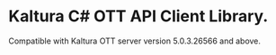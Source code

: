 # Kaltura C# OTT API Client Library.
Compatible with Kaltura OTT server version 5.0.3.26566 and above.
